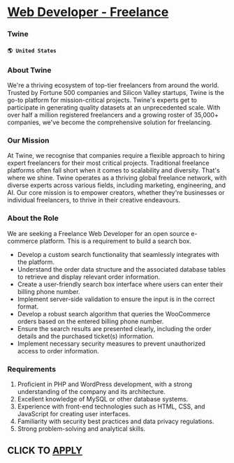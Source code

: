 # [Web Developer - Freelance](https://www.remotewlb.com/apply/web-developer-freelance)  
### Twine  
#### `🌎 United States`  

### About Twine

We're a thriving ecosystem of top-tier freelancers from around the world. Trusted by Fortune 500 companies and Silicon Valley startups, Twine is the go-to platform for mission-critical projects. Twine's experts get to participate in generating quality datasets at an unprecedented scale. With over half a million registered freelancers and a growing roster of 35,000+ companies, we've become the comprehensive solution for freelancing.

### Our Mission

At Twine, we recognise that companies require a flexible approach to hiring expert freelancers for their most critical projects. Traditional freelance platforms often fall short when it comes to scalability and diversity. That's where we shine. Twine operates as a thriving global freelance network, with diverse experts across various fields, including marketing, engineering, and AI. Our core mission is to empower creators, whether they're businesses or individual freelancers, to thrive in their creative endeavours.

### About the Role

We are seeking a Freelance Web Developer for an open source e-commerce platform. This is a requirement to build a search box.

  * Develop a custom search functionality that seamlessly integrates with the platform.
  * Understand the order data structure and the associated database tables to retrieve and display relevant order information.
  * Create a user-friendly search box interface where users can enter their billing phone number.
  * Implement server-side validation to ensure the input is in the correct format.
  * Develop a robust search algorithm that queries the WooCommerce orders based on the entered billing phone number.
  * Ensure the search results are presented clearly, including the order details and the purchased ticket(s) information.
  * Implement necessary security measures to prevent unauthorized access to order information.

### Requirements

  1. Proficient in PHP and WordPress development, with a strong understanding of the company and its architecture.
  2. Excellent knowledge of MySQL or other database systems.
  3. Experience with front-end technologies such as HTML, CSS, and JavaScript for creating user interfaces.
  4. Familiarity with security best practices and data privacy regulations.
  5. Strong problem-solving and analytical skills.

  
## CLICK TO [APPLY](https://www.remotewlb.com/apply/web-developer-freelance)

